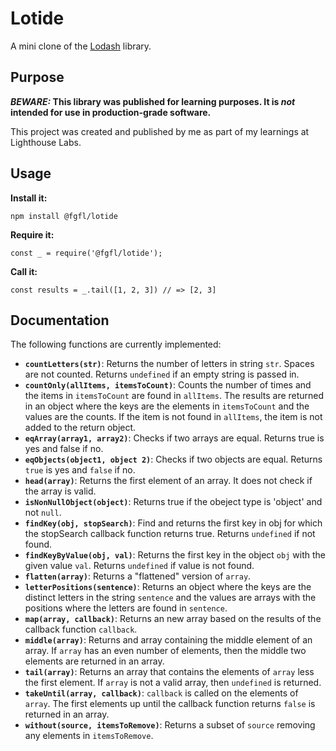 # Lotide

A mini clone of the [Lodash](https://lodash.com) library.

## Purpose

**_BEWARE:_ This library was published for learning purposes. It is _not_ intended for use in production-grade software.**

This project was created and published by me as part of my learnings at Lighthouse Labs. 

## Usage

**Install it:**

`npm install @fgfl/lotide`

**Require it:**

`const _ = require('@fgfl/lotide');`

**Call it:**

`const results = _.tail([1, 2, 3]) // => [2, 3]`

## Documentation

The following functions are currently implemented:

* **`countLetters(str)`**: Returns the number of letters in string `str`. Spaces are not counted. Returns `undefined` if an empty string is passed in.
* **`countOnly(allItems, itemsToCount)`**: Counts the number of times and the items in `itemsToCount` are found in `allItems`. The results are returned in an object where the keys are the elements in `itemsToCount` and the values are the counts. If the item is not found in `allItems`, the item is not added to the return object. 
* **`eqArray(array1, array2)`**: Checks if two arrays are equal. Returns true is yes and false if no.
* **`eqObjects(object1, object 2)`**: Checks if two objects are equal. Returns `true` is yes and `false` if no. 
* **`head(array)`**: Returns the first element of an array. It does not check if the array is valid.
* **`isNonNullObject(object)`**: Returns true if the obeject type is 'object' and not `null`.
* **`findKey(obj, stopSearch)`**: Find and returns the first key in obj for which the stopSearch callback function returns true. Returns `undefined` if not found.
* **`findKeyByValue(obj, val)`**: Returns the first  key in the object `obj` with the given value `val`. Returns `undefined` if value is not found.
* **`flatten(array)`**: Returns a "flattened" version of `array`.
* **`letterPositions(sentence)`**: Returns an object where the keys are the distinct letters in the string `sentence` and the values are arrays with the positions where the letters are found in `sentence`.
* **`map(array, callback)`**: Returns an new array based on the results of the callback function `callback`.
* **`middle(array)`**: Returns and array containing the middle element of an array. If `array` has an even number of elements, then the middle two elements are returned in an array.
* **`tail(array)`**: Returns an array that contains the elements of `array` less the first element. If `array` is not a valid array, then `undefined` is returned.
* **`takeUntil(array, callback)`**: `callback` is called on the elements of `array`. The first elements up until the callback function returns `false` is returned in an array.
* **`without(source, itemsToRemove)`**: Returns a subset of `source` removing any elements in `itemsToRemove`.